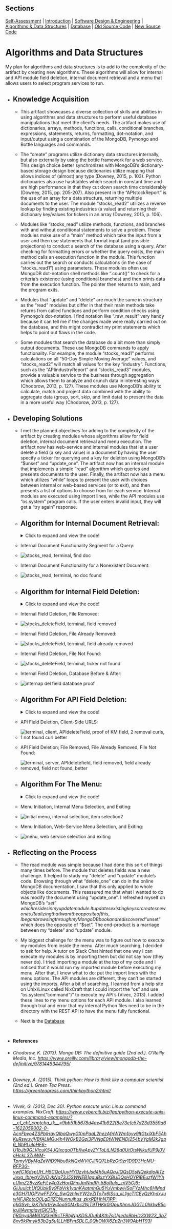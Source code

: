 ## Sections
[Self-Assessment](https://arrioc.github.io/arrioc.github.oi/) | [Introduction](https://arrioc.github.io/Introduction/) | [Software Design & Engineering](https://arrioc.github.io/Software-Design/) | [Algorithms & Data Structures](https://arrioc.github.io/Algorithms-DataStructures/) | [Database](https://arrioc.github.io/Portfolio-Database/) | [Old Source Code](https://github.com/Arrioc/CS340_client-server) | [New Source Code](https://github.com/Arrioc/Enhanced-Artifact)

# Algorithms and Data Structures
My plan for algorithms and data structures is to add to the complexity of the artifact by creating new algorithms. These algorithms will allow for internal and API module field deletion, internal document retrieval and a menu that allows users to select program services to run.

* ## Knowledge Acquisition
  * This artifact showcases a diverse collection of skills and abilities in using algorithms and data structures to perform useful database manipulations that meet the client’s needs. The artifact makes use of dictionaries, arrays, methods, functions, calls, conditional branches, expressions, statements, returns, formatting, dot-notation, and input/output using a combination of the MongoDB, Pymongo and Bottle languages and commands.

  * The “create” programs utilize dictionary data structures internally, but also externally by using the bottle framework for a web service. This design choice better synchronizes with MongoDB’s dictionary-based storage design because dictionaries utilize mapping that allows indices of (almost) any type (Downey, 2015, p. 103). Python dictionaries also use hashtables which search in constant time and are high performance in that they cut down search time considerably (Downey, 2015, pp. 205-207). Also present in the “APIstockReport” is the use of an array for a data structure, returning multiple documents to the user. The module “stocks_read2” utilizes a reverse lookup by finding existing industries (a value) and returning their dictionary key/values for tickers in an array (Downey, 2015, p. 106). 

  * Modules like “stocks_read” utilize methods, functions, and branches with and without conditional statements to solve a problem. These modules make use of a “main” method which take the input from a user and then use statements that format input (and possible projections) to conduct a search of the database using a query. After checking for formatting errors or whether the query exists, the main method calls an execution function in the module. This function carries out the search or conducts calculations (in the case of “stocks_read1”) using parameters. These modules often use MongoDB dot-notation shell methods like “.count()” to check for a criteria’s existence (using conditional branches) and then prints data from the execution function. The pointer then returns to main, and the program exits. 

  * Modules that “update” and “delete” are much the same in structure as the “read” modules but differ in that their main methods take returns from called functions and perform condition checks using Pymongo’s dot-notation. I find notation like “.raw_result” very handy because it can tell me if the changes made were really carried out on the database, and this might contradict my print statements which helps to point out flaws in the code. 

  * Some modules that search the database do a bit more than simply output documents. These use MongoDB commands to apply functionality. For example, the module “stocks_read1” performs calculations on all “50-Day Simple Moving Average” values, and “stocks_read2” will match all values for the key “industry”. Functions, such as the “APIindustryReport” and “stocks_read3” modules, provide a valuable service to the business through aggregation which allows them to analyze and crunch data in interesting ways (Chodorow, 2013, p. 127). These modules use MongoDB’s ability to calculate, match and project data combined with the ability to aggregate data (group, sort, skip, and limit data) to present the data in a more useful way (Chodorow, 2013, p. 127).

* ## Developing Solutions
  * I met the planned objectives for adding to the complexity of the artifact by creating modules whose algorithms allow for field deletion, internal document retrieval and menu execution. The artifact now has web-service and internal modules that let a user delete a field (a key and value) in a document by having the user specify a ticker for querying and a key for deletion using MongoDB’s “$unset” and “update_one”.  The artifact now has an internal module that implements a simple “read” algorithm which queries and presents documents to the user. Finally, the artifact now has a menu which utilizes “while” loops to present the user with choices between internal or web-based services (or to exit), and then presents a list of options to choose from for each service. Internal modules are executed using import lines, while the API modules use “os.system” program calls. If the user enters invalid input, they will get a “try again” response.

  * ## Algorithm for Internal Document Retrieval:
    <details>
      <summary>Click to expand and view the code!</summary>

      ```python
      import json
      from bson import json_util
      from pymongo import MongoClient, errors
      from bson.json_util import dumps, loads

      connection = MongoClient('localhost', 27017)
      db = connection['market']                             
      collection = db['stocks']                     

      # This method executes the query and reports on 
      # whether no file was found, otherwise it outputs 
      # the document requested or reports any error.

      #read function
      def read_document(document):
        try:
          myReadResult = collection.find(document)
          #if specific query exists
          if (myReadResult.count() != 0):
            #convert to json and print
            print(dumps(myReadResult, indent=4, default=json_util.default)) 
          #if result found 0 matching files  
          elif (myReadResult.count() == 0):
            #return error message
            print("No File Found With That Criteria.")
          return
        except errors.PyMongoError as pm:
          print("MongoDB returned error message", pm)
          abort(400, str(pm))
          return

      # This method takes from the user a ticker 
      # string, preformats it, and then sends it to
      # the 'read_document' query function.

      def read_main():
        print('Please enter capitolized ticker name')
        #store variable for query                           
        try:
          newQuery = (raw_input())                          
          #format user input                                
          myQuery = loads("{\"Ticker\" : \""+newQuery+"\"}")

        #return error if badly formatted data  
        except ValueError:
          print("ValueError: wrongly formatted doc!")
          return "Error occured"      
        except TypeError:
          print("ValueError: wrongly formatted doc!")
          return "Error occured"

        #send to read funtion
        myReadResult = read_document(myQuery)

      read_main()
      ```
    </details>

   * Internal Document Functionality Segment for a Query: 
   * ![stocks_read, terminal, find doc](https://user-images.githubusercontent.com/73560858/122109109-016f1d80-cdeb-11eb-86a7-db911f958d20.png)
    
   * Internal Document Functionality for a Nonexistent Document:
   * ![stocks_read, terminal, no doc found](https://user-images.githubusercontent.com/73560858/122109266-29f71780-cdeb-11eb-9e52-79359e63caf3.png)

  * ## Algorithm for Internal Field Deletion:
    <details>
      <summary>Click to expand and view the code!</summary>

      ```python
      import json
      from bson import json_util
      from bson.json_util import dumps, loads
      from pymongo import MongoClient, errors

      connection = MongoClient('localhost', 27017)
      db = connection['market']
      collection = db['stocks']

      # This method queries using the query parameter and executes deletion
      # on the field using the field parameter, then returns results to main.

      def delete_field(query, newFdel):
        try:
          myDeleteResult = collection.update_one(query, newFdel)
          return myDeleteResult
        except PyMongoError as pm:
          print("MongoDB returned error message", pm)
          abort(400, str(pm))
          return

      # This method takes user ticker input, and checks if it exists.  
      # If the ticker doesnt exist its reported and the program quits.
      # If the ticker exists a field name is requested, stored and 
      # formatted before being sent to the 'delete_field' funtion, 
      # and then reports on the results sent back from the funtion.

      def del_field_main():

        #request ticker data for query
        print('Please enter capitolized Ticker for the document to be modified.')

        #store variable for query
        newQuery = (raw_input()) 

        #format user input                                
        myQuery = loads("{\"Ticker\" : \""+newQuery+"\"}")

        #if query found no such ticker, report
        if (collection.find_one(myQuery) == None):
          print("Document not found.")

        #else continue...
        else:                                                              
          print('Please enter field to be removed with initial letter capitolized')

          #store field for deletion
          key = (raw_input())
          #format & load json for given field     
          deleteForm = "{\""+key+"\" : \"\"}"  
          removeField = loads(deleteForm)

          #store unset field to be removed 
          newFieldDel = {"$unset" : removeField}

          #send query & unset field to 'delete_field' function
          myDeleteResult = delete_field(myQuery, newFieldDel)


          #if modify count is 1
          if (myDeleteResult.modified_count == 1):
            #show confirmation results
            print(dumps(myDeleteResult.raw_result))
            print("Document field has been removed.")
          else:
            #show non-confirmation results
            print(dumps(myDeleteResult.raw_result))
            print("Document's field could not be found and may have already been removed.")

      del_field_main()   
      ```

    </details>

   * Internal Field Deletion, File Removed:
   * ![stocks_deleteField, terminal, field removed](https://user-images.githubusercontent.com/73560858/122109889-df29cf80-cdeb-11eb-9336-6353dd4af5a7.png)
    
   * Internal Field Deletion, File Already Removed:
   * ![stocks_deleteField, terminal, field already removed](https://user-images.githubusercontent.com/73560858/122110040-126c5e80-cdec-11eb-8722-4e4a9ee87914.png)
   
   * Internal Field Deletion, File Not Found:
   * ![stocks_deleteField, terminal, ticker not found](https://user-images.githubusercontent.com/73560858/122110184-3fb90c80-cdec-11eb-8534-969d013e449d.png)
 
   * Internal Field Deletion, Database Before & After:
   * ![internap del field database proof](https://user-images.githubusercontent.com/73560858/122121204-5ade4900-cdf9-11eb-97a3-41087a4bf785.png)
  
  * ## Algorithm For API Field Deletion:
    <details>
      <summary>Click to expand and view the code!</summary>

      ```python
      import json
      from bson import json_util
      from pymongo import MongoClient, errors
      from bson.json_util import dumps
      from bottle import get, put, route, run, request, abort

      connection = MongoClient('localhost', 27017)
      db = connection['market']
      collection = db['stocks']

      # This method queries using the query parameter and executes deletion
      # on the field using the field parameter, then returns results to main.

      #delete field function
      def APIdelete_field(query, newFdel):
        try:
          myDeleteResult = collection.update_one(query, newFdel)
          return myDeleteResult
        except PyMongoError as pm:
          print("MongoDB returned error message", pm)
          abort(400, str(pm))
          return

      # This method takes the ticker from the CURL, and checks its existance.  
      # If the ticker doesnt exist its reported and the program quits.
      # If the ticker exists the field name is requested & stored in an 
      # "unset" statement before being sent to the 'delete_field' funtion. 
      # The method then reports on the results sent back from the funtion.

      #stocks_del_field:
      @put('/stocks/api/v1.0/delField')
      def main_del_field_API():

        #get ticker, store as json variable    
        ticker = request.params.get('ticker')
        myQuery = {"Ticker" : ticker}

        #if query found no such ticker, report
        if (collection.find_one(myQuery) == None):
          print("Document not found.")

        #else continue...
        else:                                                              
          #get key & store          
          key = request.json["Key"]

          #store unset field to be removed 
          newFieldDel = {"$unset" : key}

          #send query & unset field to 'delete_field' function
          myDeleteResult = APIdelete_field(myQuery, newFieldDel)

          #if modify count is 1
          if (myDeleteResult.modified_count == 1):
            #show confirmation results
            print(dumps(myDeleteResult.raw_result))
            print("Document field had been removed.")
          else:
            #show non-confirmation results
            print(dumps(myDeleteResult.raw_result))
            print("Document's field could not be found and may have already been removed.")

      if __name__ == '__main__':
          run(host='localhost', port=8080, debug=True) 

      ```

    </details>

   * API Field Deletion, Client-Side URLS:
   * ![terminal, client, APIdeleteField, proof of KM field, 2 removal curls, 1 not found curl better](https://user-images.githubusercontent.com/73560858/122688202-e0426e80-d1e8-11eb-9e25-a0f14c4f1660.png)
   
   * API Field Deletion; File Removed, File Already Removed, File Not Found:
   * ![terminal, server, APIdeletefield, field removed, field already removed, field not found, better](https://user-images.githubusercontent.com/73560858/122688347-bc335d00-d1e9-11eb-9367-9285bbfc628c.png)

  * ## Algorithm For The Menu:
    <details>
      <summary>Click to expand and view the code!</summary>

      ```python
      import os

      # This method provides an initial menu that 
      # allows the user to chose between internal 
      # and web based services.

      def main_menu():
        reply = True
        print('Welcome to Kilbourne Financial\'s Stock Market Services. \nPlease select from the following:')
        #let user chooses from two types of services
        while reply:
          print("""
          1 Internal services
          2 Web services
          3 Exit """)

          reply = raw_input()

          if (reply == '1'):
            print("You chose internal services")
            internal()
          elif (reply == '2'):
            print("You chose web services")
            webService()
          elif (reply == '3'):
            print('Goodbye, have a great day!') 
            reply = False
          else:
            print('Does not compute! Try agian.')

      # This method provides services through the internal service
      # by taking a selection from the user and then executing 
      # the chosen module. When finished we return to the main menu

      def internal():
        select = True
        print('Welcome to internal services. \nPlease choose from the following:')
        #let user chose from different internal services
        while select:
          print("""
          1 Create a new stock document
          2 Update a document
          3 Delete a document
          4 Delete a document's field
          5 Find a document
          6 Report on 50-Day Simple Moving Average
          7 Get an industry's ticker symbol list
          8 Report on a sector's total oustanding shares
          9 Exit to main menu
          """)

          select = raw_input()

          if (select == '1'):
            print("You chose create a stock document")
            from stocks_create import create_main
          elif (select == '2'):
            print("You chose update document")
            from stocks_update import modify_main
          elif (select == '3'):
            print("You chose delete doument")
            from stocks_delete import delete_main
          elif (select == '4'):
            print("You chose delete document field")
            from stocks_deleteField import del_field_main
          elif (select == '5'):
            print("You chose find document")
            from stocks_read import read_main
          elif (select == '6'):
            print("You chose report 50-Day SMA")
            from stocks_read1 import read1_main
          elif (select == '7'):
            print("You chose Get industry ticker list")
            from stocks_read2 import read2_main
          elif (select == '8'):
            print("You chose report on a sector's total oustanding shares")
            from stocks_read3 import read3_main
          elif (select == '9'):
            print('Exiting') 
            select = False
          else:
            print('Does not compute! Try again')

      # This method provides services through the web service
      # by taking a selection from the user and then executing 
      # the chosen module

      def webService():

        select = True
        print('Welcome to internal services. \nPlease choose from the following:')
        #let user chose from different internal services
        while select:
          print("""
          1 Create a new stock document
          2 Update a document
          3 Delete a document
          4 Delete a document's field
          5 Find a document
          6 Find multiple documents
          7 Create industry report
          8 Exit to main menu
          """)

          select = raw_input()

          if (select == '1'):
            print("You chose create a stock document")
            os.system("python APIcreate.py")
          elif (select == '2'):
            print("You chose update document")
            os.system("python APIupdate.py")
          elif (select == '3'):
            print("You chose delete doument")
            os.system("python APIdelete.py")
          elif (select == '4'):
            print("You chose delete document field")
            os.system("python APIdeleteField.py")
          elif (select == '5'):
            print("You chose find document")
            os.system("python APIread.py")
          elif (select == '6'):
            print("You chose find multiple documents")
            os.system("python APIstockReport.py")
          elif (select == '7'):
            print("You chose create industry report")
            os.system("python APIindustryReport.py")
          elif (select == '8'):
            print('Exiting') 
            select = False
          else:
            print('Does not compute! Try agian.')


      main_menu()
      ```

    </details>

   * Menu Initiation, Internal Menu Selection, and Exiting:
   * ![initial menu, internal selection, item selection2](https://user-images.githubusercontent.com/73560858/122112450-dab2e600-cdee-11eb-9c90-1fe75e5a7e4d.png)

   * Menu Initiation, Web-Service Menu Selection, and Exiting:
   * ![menu, web service selection and exiting](https://user-images.githubusercontent.com/73560858/122112685-19e13700-cdef-11eb-912f-c18b42c79341.png)
   
* ## Reflecting on the Process
  * The read module was simple because I had done this sort of things many times before. The module that deletes fields was a new challenge. It helped to study my "delete" and "update" module’s code. Browsing through what “delete_one” can do in the online MongoDB documentation, I saw that this only applied to whole objects like documents. This reassured me that what I wanted to do was modify the document using “update_one”. I refreshed myself on MongoDB’s “$set” which resides in my update module. It updates existing keys or creates new ones. Realizing that I want the opposite of this, I began browsing through my MongoDB book and rediscovered “$unset” which does the opposite of “$set”. The end-product is a marriage between my “delete” and “update” module.

  * My biggest challenge for the menu was to figure out how to execute my modules from inside the menu. After much searching, I decided to ask for help. A tutor on Slack Chat hinted that one way I can execute my modules is by importing them but did not say how (they never do). I tried importing a module at the top of my code and I noticed that it would run my imported module before executing my menu. After that, I knew what to do: put the import lines with the menu options. The API modules are different, they can’t be started using the imports. After a bit of searching, I learned from a help site on Unix\Linux called NixCraft that I could import the “os” and use “os.system(“command”)” to execute my API’s (Vivec, 2013). I added these lines to my menu options for each API module. I also learned through trial and error that my internal Python files need to be in the directory with the REST API to have the menu fully functional.  

  * Next is the [Database](https://arrioc.github.io/Portfolio-Database/)

&nbsp;
&nbsp;
&nbsp;

  * **References**
   * ###### Chodorow, K. (2013). _Mongo DB: The definitive guide (2nd ed.)._ O’Reilly Media, Inc. https://www.oreilly.com/library/view/mongodb-the-definitive/9781449344795/
   
   * ###### Downey, A. (2015). _Think python: How to think like a computer scientist_ (2nd ed.). Green Tea Press. https://greenteapress.com/thinkpython2/html/
   
   * ###### Vivek, G. (2013, Dec 30). _Python execute unix: Linux command examples._ NixCraft. https://www.cyberciti.biz/faq/python-execute-unix-linux-command-examples/?__cf_chl_captcha_tk__=9bb51b5678d4ae41b922f8e73efc57d23d3559d6-1622059002-0-AcnFbvo4ZSPblHayQIbaQwyGXmPaaL2hezAfnWWm1oyv9ltGtxiXbF5AhKuRswuvjVBfALMQu4h4WOkB2Gzj3PVNgE0tWWENDj254bVYgM2k2gp6_NhPLulaHF6-U1bJb9GLVIcuK54JQlxcgo0TbKwApyZYToLtLN26q0UtOtsWIkufUP9j0VgHckL3ZuWM-TpmyVByMqZeWiD9Nbu8kNQxWViCJiRQ7LbRzGt9zr1D9D3HcMU-RFP3G-ywfC16dspUH_H5CQqUuyHYOzvhtJsd4h5uAQqJIQQsD5sNQekdioAlTzJexg_IbhygV3VDykNa73J5SWNEB1gquBxzYXBUDQsHOYRiBEuzfW1YhcUlmZ28yzKeFjLy4p3zHorQFmJmNndRj-5BoRulc_znV5Gj6-GiJuulchUfQUpkBy9FbVrk1yanKAatmhGu5YuVmbwHSoFYzMhc6HMnde3GH7UGPVwFF2Xg_SwQzhlviYW2eZITo7x6lSsu_iiL1gcTICEyQzKhdxJuwNFJjRotoO0LgDIiZONunnujhus_zkxRBHhN7jPP-qkGSvh_izK7khrtHw4oaS0Mxbc2NjT9THKk0iOpuXhnnJGGTL0hkIwB5ciqJlIAvmgiqvtGK7Ut-fjR0nydRM6DQl3e68cTFBbjNgXDSJDu64Kth7sjUgedo9bHIz3XW23_3b78xv5kRmyk53b2g5u1LLHBFmSDLC_0QhOWX6Zp2h3W9AbHT93l
